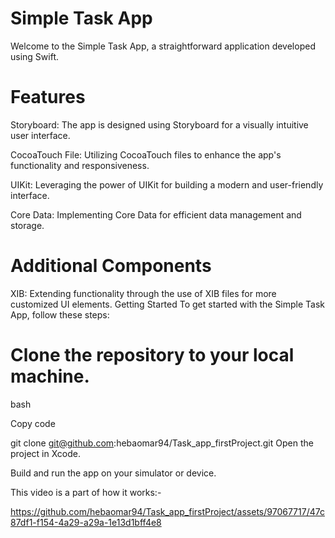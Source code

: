 # Simple Task App
Welcome to the Simple Task App, a straightforward application developed using Swift.

# Features
Storyboard: The app is designed using Storyboard for a visually intuitive user interface.

CocoaTouch File: Utilizing CocoaTouch files to enhance the app's functionality and responsiveness.

UIKit: Leveraging the power of UIKit for building a modern and user-friendly interface.

Core Data: Implementing Core Data for efficient data management and storage.

# Additional Components
XIB: Extending functionality through the use of XIB files for more customized UI elements.
Getting Started
To get started with the Simple Task App, follow these steps:

# Clone the repository to your local machine.

bash

Copy code

git clone git@github.com:hebaomar94/Task_app_firstProject.git
Open the project in Xcode.

Build and run the app on your simulator or device.

This video is a part of how it works:-

https://github.com/hebaomar94/Task_app_firstProject/assets/97067717/47c87df1-f154-4a29-a29a-1e13d1bff4e8

